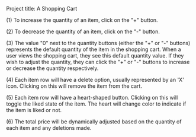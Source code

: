 Project title: A Shopping Cart


(1) To increase the quantity of an item, click on the "+" button.

(2) To decrease the quantity of an item, click on the "-" button.

(3) The value "0" next to the quantity buttons (either the "+" or "-" buttons) represents the default quantity of the item in the shopping cart. When a user views the shopping cart, they see this default quantity value. If they wish to adjust the quantity, they can click the "+" or "-" buttons to increase or decrease the quantity respectively.

(4) Each item row will have a delete option, usually represented by an 'X' icon. Clicking on this will remove the item from the cart.

(5) Each item row will have a heart-shaped button. Clicking on this will toggle the liked state of the item. The heart will change color to indicate if the item is liked or not.

(6) The total price will be dynamically adjusted based on the quantity of each item and any deletions made.